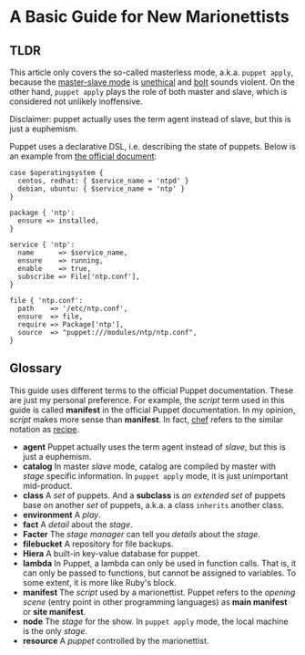 A Basic Guide for New Marionettists
===================================

## TLDR

This article only covers the so-called masterless mode, a.k.a. `puppet apply`,
because the [master-slave mode] is [unethical] and [bolt] sounds violent. On the other hand, `puppet apply` plays the role of both master and slave, which is considered not unlikely inoffensive.

[master-slave mode]: https://puppet.com/docs/puppet/6.7/architecture.html
[unethical]: https://bugs.python.org/issue34605
[bolt]: https://puppet.com/products/bolt

Disclaimer: puppet actually uses the term agent instead of slave, but this is just a euphemism.

Puppet uses a declarative DSL, i.e. describing the state of puppets. Below is an example from [the official document][doc]:

[doc]: https://puppet.com/docs/puppet/6.7/intro_puppet_language_and_code.html

```puppet
case $operatingsystem {
  centos, redhat: { $service_name = 'ntpd' }
  debian, ubuntu: { $service_name = 'ntp' }
}

package { 'ntp':
  ensure => installed,
}

service { 'ntp':
  name      => $service_name,
  ensure    => running,
  enable    => true,
  subscribe => File['ntp.conf'],
}

file { 'ntp.conf':
  path    => '/etc/ntp.conf',
  ensure  => file,
  require => Package['ntp'],
  source  => "puppet:///modules/ntp/ntp.conf",
}
```

## Glossary

This guide uses different terms to the official Puppet documentation.
These are just my personal preference.
For example, the *script* term used in this guide is called **manifest** in the official Puppet documentation.
In my opinion, *script* makes more sense than **manifest**.
In fact, [chef] refers to the similar notation as [recipe].


[chef]: https://www.chef.io/
[recipe]: https://docs.chef.io/recipes.html

- **agent** Puppet actually uses the term agent instead of *slave*, but this is just a euphemism.
- **catalog** In master *slave* mode, catalog are compiled by master with *stage* specific information. In `puppet apply` mode, it is just unimportant mid-product.
- **class** A *set* of puppets. And a **subclass** is *an extended set* of puppets base on another *set* of puppets, a.k.a. a class `inherits` another class.
- **environment** A *play*.
- **fact** A *detail* about the *stage*.
- **Facter** The *stage manager* can tell you *details* about the *stage*.
- **filebucket** A repository for file backups.
- **Hiera** A built-in key-value database for puppet.
- **lambda** In Puppet, a lambda can only be used in function calls. That is, it can only be passed to functions, but cannot be assigned to variables. To some extent, it is more like Ruby's block.
- **manifest** The *script* used by a marionettist. Puppet refers to the *opening scene* (entry point in other programming languages) as **main manifest** or **site manifest**.
- **node** The *stage* for the show. In `puppet apply` mode, the local machine is the only *stage*.
- **resource** A *puppet* controlled by the marionettist.